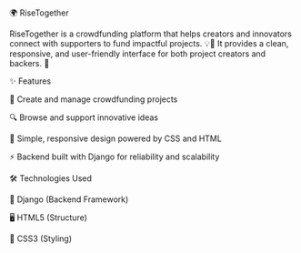 🌍 RiseTogether

RiseTogether is a crowdfunding platform that helps creators and innovators connect with supporters to fund impactful projects. 💡🤝
It provides a clean, responsive, and user-friendly interface for both project creators and backers. 🎯

✨ Features

📌 Create and manage crowdfunding projects

🔍 Browse and support innovative ideas

🎨 Simple, responsive design powered by CSS and HTML

⚡ Backend built with Django for reliability and scalability

🛠️ Technologies Used

🐍 Django (Backend Framework)

🖥️ HTML5 (Structure)

🎨 CSS3 (Styling)
